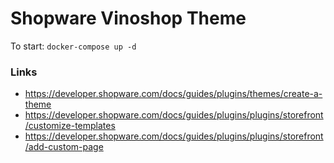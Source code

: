# Shopware Vinoshop Theme

To start: ``docker-compose up -d``

### Links
* https://developer.shopware.com/docs/guides/plugins/themes/create-a-theme
* https://developer.shopware.com/docs/guides/plugins/plugins/storefront/customize-templates
* https://developer.shopware.com/docs/guides/plugins/plugins/storefront/add-custom-page

